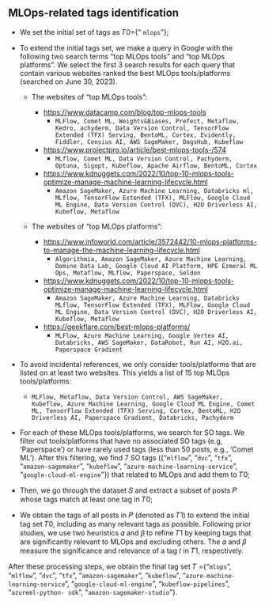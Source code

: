 ## MLOps-related tags identification

- We set the initial set of tags as 𝑇0={“ `mlops`”}; 

- To extend the initial tags set, we make a query in Google with the following two search terms “top MLOps tools” and “top MLOps platforms”. We select the first 3 search
results for each query that contain various websites ranked the best MLOps tools/platforms (searched on June 30, 2023).
  - The websites of “top MLOps tools”:
    - https://www.datacamp.com/blog/top-mlops-tools
      - `MLFlow, Comet ML, Weights&Biases, Prefect, Metaflow, Kedro, achyderm, Data Version Control, TensorFlow Extended (TFX) Serving, BentoML, Cortex, Evidently, Fiddler, Censius AI, AWS SageMaker, DagsHub, Kubeflow`
    - https://www.projectpro.io/article/best-mlops-tools-/574
      - `MLflow, Comet ML, Data Version Control, Pachyderm, Optuna, Sigopt, Kubeflow, Apache Airflow, BentoML, Cortex`
    - https://www.kdnuggets.com/2022/10/top-10-mlops-tools-optimize-manage-machine-learning-lifecycle.html
      - `Amazon SageMaker, Azure Machine Learning, Databricks ml, MLflow, TensorFlow Extended (TFX), MLFlow, Google Cloud ML Engine, Data Version Control (DVC), H2O Driverless AI, Kubeflow, Metaflow`

  - The websites of “top MLOps platforms”:
    - https://www.infoworld.com/article/3572442/10-mlops-platforms-to-manage-the-machine-learning-lifecycle.html
      - `Algorithmia, Amazon SageMaker, Azure Machine Learning, Domino Data Lab, Google Cloud AI Platform, HPE Ezmeral ML Ops, Metaflow, MLflow, Paperspace, Seldon`
    - https://www.kdnuggets.com/2022/10/top-10-mlops-tools-optimize-manage-machine-learning-lifecycle.html
      - `Amazon SageMaker, Azure Machine Learning, Databricks MLflow, TensorFlow Extended (TFX), MLFlow, Google Cloud ML Engine, Data Version Control (DVC), H2O Driverless AI, Kubeflow, Metaflow`
    - https://geekflare.com/best-mlops-platforms/
      - `MLFlow, Azure Machine Learning, Google Vertex AI, Databricks, AWS SageMaker, DataRobot, Run AI, H2O.ai, Paperspace Gradient`

- To avoid incidental references, we only consider tools/platforms that are listed on at least two websites.
This yields a list of 15 top MLOps tools/platforms:
  - `MLFlow, Metaflow, Data Version Control, AWS SageMaker, Kubeflow, Azure Machine Learning, Google Cloud ML Engine, Comet ML, TensorFlow Extended (TFX) Serving, Cortex, BentoML, H2O Driverless AI, Paperspace Gradient, Databricks, Pachyderm`

- For each of these MLOps tools/platforms, we search for SO tags. We filter out tools/platforms that have no associated SO tags (e.g, ‘Paperspace’) or have rarely used tags (less than 50 posts, e.g., ‘Comet ML’). After this filtering, we find 7 SO tags
({“`mlflow`”, “`dvc`”, “`tfx`”, “`amazon-sagemaker`”, “`kubeflow`”, “`azure-machine-learning-service`”, “`google-cloud-ml-engine`”}) that related to MLOps and add them to 𝑇0;

- Then, we go through the dataset 𝑆 and extract a subset of posts 𝑃 whose tags match at least one tag in 𝑇0;

- We obtain the tags of all posts in 𝑃 (denoted as 𝑇1) to extend the initial tag set 𝑇0, including as many relevant tags as possible. Following prior studies, we use two heuristics 𝛼 and 𝛽 to refine 𝑇1 by keeping tags that
are significantly relevant to MLOps and excluding others. The 𝛼 and 𝛽 measure the significance and relevance of a tag 𝑡 in 𝑇1, respectively.

After these processing steps, we obtain the final tag set 𝑇 ={“`mlops`”, “`mlflow`”, “`dvc`”, “`tfx`”, “`amazon-sagemaker`”, “`kubeflow`”, “`azure-machine-learning-service`”, “`google-cloud-ml-engine`”, “`kubeflow-pipelines`”, “`azureml-python-
sdk`”, “`amazon-sagemaker-studio`”}.
